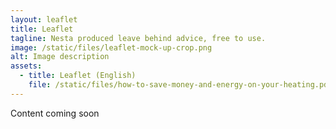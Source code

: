 ```yaml
---
layout: leaflet
title: Leaflet
tagline: Nesta produced leave behind advice, free to use.
image: /static/files/leaflet-mock-up-crop.png
alt: Image description
assets:
  - title: Leaflet (English)
    file: /static/files/how-to-save-money-and-energy-on-your-heating.pdf
---
```

C﻿ontent coming soon
